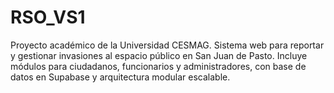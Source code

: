 # RSO_VS1
Proyecto académico de la Universidad CESMAG. Sistema web para reportar y gestionar invasiones al espacio público en San Juan de Pasto. Incluye módulos para ciudadanos, funcionarios y administradores, con base de datos en Supabase y arquitectura modular escalable.

